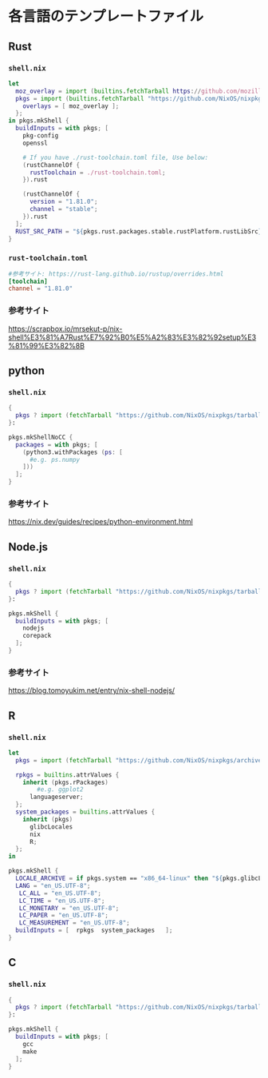 # 各言語のテンプレートファイル

## Rust

### `shell.nix`

```nix
let
  moz_overlay = import (builtins.fetchTarball https://github.com/mozilla/nixpkgs-mozilla/archive/master.tar.gz);
  pkgs = import (builtins.fetchTarball "https://github.com/NixOS/nixpkgs/archive/5de1564aed415bf9d0f281461babc2d101dd49ff.tar.gz") {
    overlays = [ moz_overlay ];
  };
in pkgs.mkShell {
  buildInputs = with pkgs; [
    pkg-config
    openssl

    # If you have ./rust-toolchain.toml file, Use below:
    (rustChannelOf {
      rustToolchain = ./rust-toolchain.toml;
    }).rust

    (rustChannelOf {
      version = "1.81.0";
      channel = "stable";
    }).rust
  ];
  RUST_SRC_PATH = "${pkgs.rust.packages.stable.rustPlatform.rustLibSrc}";
}
```

### `rust-toolchain.toml`

```toml
#参考サイト: https://rust-lang.github.io/rustup/overrides.html
[toolchain]
channel = "1.81.0"
```

### 参考サイト

https://scrapbox.io/mrsekut-p/nix-shell%E3%81%A7Rust%E7%92%B0%E5%A2%83%E3%82%92setup%E3%81%99%E3%82%8B

## python

### `shell.nix`

```nix
{
  pkgs ? import (fetchTarball "https://github.com/NixOS/nixpkgs/tarball/nixos-24.05") { },
}:

pkgs.mkShellNoCC {
  packages = with pkgs; [
    (python3.withPackages (ps: [
      #e.g. ps.numpy
    ]))
  ];
}
```

### 参考サイト

https://nix.dev/guides/recipes/python-environment.html

## Node.js

### `shell.nix`

```nix
{
  pkgs ? import (fetchTarball "https://github.com/NixOS/nixpkgs/tarball/nixos-24.05") { },
}:

pkgs.mkShell {
  buildInputs = with pkgs; [
    nodejs
    corepack
  ];
}
```

### 参考サイト

https://blog.tomoyukim.net/entry/nix-shell-nodejs/

## R

### `shell.nix`

```nix
let
  pkgs = import (fetchTarball "https://github.com/NixOS/nixpkgs/archive/658e7223191d2598641d50ee4e898126768fe847.tar.gz") {};

  rpkgs = builtins.attrValues {
    inherit (pkgs.rPackages)
        #e.g. ggplot2
      languageserver;
  };
  system_packages = builtins.attrValues {
    inherit (pkgs)
      glibcLocales
      nix
      R;
  };
in

pkgs.mkShell {
  LOCALE_ARCHIVE = if pkgs.system == "x86_64-linux" then "${pkgs.glibcLocales}/lib/locale/locale-archive" else "";
  LANG = "en_US.UTF-8";
   LC_ALL = "en_US.UTF-8";
   LC_TIME = "en_US.UTF-8";
   LC_MONETARY = "en_US.UTF-8";
   LC_PAPER = "en_US.UTF-8";
   LC_MEASUREMENT = "en_US.UTF-8";
  buildInputs = [  rpkgs  system_packages   ];
}
```

## C

### `shell.nix`

```nix
{
  pkgs ? import (fetchTarball "https://github.com/NixOS/nixpkgs/tarball/nixos-24.05") { },
}:

pkgs.mkShell {
  buildInputs = with pkgs; [
    gcc
    make
  ];
}
```
